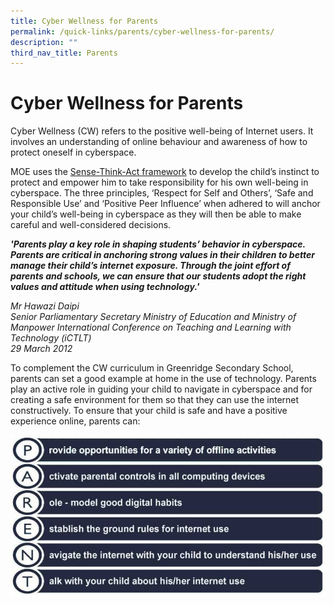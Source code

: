 ```yaml
---
title: Cyber Wellness for Parents
permalink: /quick-links/parents/cyber-wellness-for-parents/
description: ""
third_nav_title: Parents
---
```

# **Cyber Wellness for Parents**

  
Cyber Wellness (CW) refers to the positive well-being of Internet users. It involves an understanding of online behaviour and awareness of how to protect oneself in cyberspace.  
  
MOE uses the [Sense-Think-Act framework](https://www.moe.gov.sg/education/programmes/social-and-emotional-learning/cyber-wellness) to develop the child’s instinct to protect and empower him to take responsibility for his own well-being in cyberspace. The three principles, ‘Respect for Self and Others’, ‘Safe and Responsible Use’ and ‘Positive Peer Influence’ when adhered to will anchor your child’s well-being in cyberspace as they will then be able to make careful and well-considered decisions.  
  
**_'Parents play a key role in shaping students’ behavior in cyberspace. Parents are critical in anchoring strong values in their children to better manage their child’s internet exposure. Through the joint effort of parents and schools, we can ensure that our students adopt the right values and attitude when using technology.'_**  
  

_Mr Hawazi Daipi_    
_Senior Parliamentary Secretary Ministry of Education and Ministry of Manpower_
_International Conference on Teaching and Learning with Technology (iCTLT)_    
_29 March 2012_


To complement the CW curriculum in Greenridge Secondary School, parents can set a good example at home in the use of technology. Parents play an active role in guiding your child to navigate in cyberspace and for creating a safe environment for them so that they can use the internet constructively. To ensure that your child is safe and have a positive experience online, parents can:


![](/images/cyberwellness09.jpg)